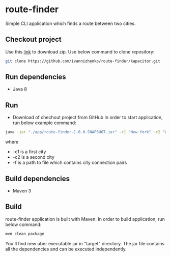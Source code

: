 # route-finder
Simple CLI application which finds a route between two cities.

## Checkout project
Use this [link](https://github.com/ivannizhenko/route-finder/archive/master.zip) to download zip.
Use below command to clone repository:
```sh
git clone https://github.com/ivannizhenko/route-finder/kapacitor.git
```

## Run dependencies
* Java 8

## Run
* Download of chechout project from GitHub
In order to start application, run below example command:
```sh
java -jar "./app/route-finder-1.0.0-SNAPSHOT.jar" -c1 "New York" -c2 "Washington" -f ./cities.txt
```
where
* -c1 is a first city
* -c2 is a second city
* -f is a path to file which contains city connection pairs

## Build dependencies
* Maven 3

## Build
route-finder application is built with Maven.
In order to build application, run below command:
```sh
mvn clean package
```
You'll find new uber executable jar in "target" directory.
The jar file contains all the dependencies and can be executed independently.